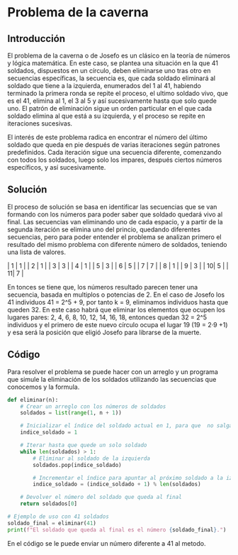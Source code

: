 # Problema de la caverna

## Introducción
El problema de la caverna o de Josefo es un clásico en la teoría de números y lógica matemática. En este caso, se plantea una situación en la que 41 soldados, dispuestos en un círculo, deben eliminarse uno tras otro en secuencias específicas, la secuencia es, que cada soldado eliminará al soldado que tiene a la izquierda, enumerados del 1 al 41, habiendo terminado la primera ronda se repite el proceso, el ultimo soldado vivo, que es el 41, elimina al 1, el 3 al 5 y así sucesivamente hasta que solo quede uno. El patrón de eliminación sigue un orden particular en el que cada soldado elimina al que está a su izquierda, y el proceso se repite en iteraciones sucesivas.

El interés de este problema radica en encontrar el número del último soldado que queda en pie después de varias iteraciones según patrones predefinidos. Cada iteración sigue una secuencia diferente, comenzando con todos los soldados, luego solo los impares, después ciertos números específicos, y así sucesivamente.

## Solución

El proceso de solución se basa en identificar las secuencias que se van formando con los números para poder saber que soldado quedará vivo al final.
Las secuencias van eliminando uno de cada espacio, y a partir de la segunda iteración se elimina uno del princio, quedando diferentes secuencias, pero para poder entender el problema se analizan primero el resultado del mismo problema con diferente número de soldados, teniendo una lista de valores.

| 1 | 1 |
| 2 | 1 |
| 3 | 3 |
| 4 | 1 |
| 5 | 3 |
| 6 | 5 |
| 7 | 7 |
| 8 | 1 |
| 9 | 3 |
| 10| 5 |
| 11| 7 |

En tonces se tiene que, los números resultado parecen tener una secuencia, basada en multiplos o potencias de 2.
En el caso de Josefo los 41 individuos 41 = 2^5 + 9,  por tanto k = 9, eliminamos individuos hasta que queden 32. En este caso habrá que eliminar los elementos que ocupen los lugares pares: 2, 4, 6, 8, 10, 12, 14, 16, 18,  entonces quedan 32 = 2^5  individuos y el primero de este nuevo círculo ocupa el lugar 19 (19 = 2·9 +1) y esa será la posición que eligió Josefo para librarse de la muerte. 

## Código

Para resolver el problema se puede hacer con un arreglo y un programa que simule la eliminación de los soldados utilizando las secuencias que conocemos y la formula.

```python
def eliminar(n):
    # Crear un arreglo con los números de soldados
    soldados = list(range(1, n + 1))

    # Inicializar el índice del soldado actual en 1, para que  no salga un número incorrecto
    indice_soldado = 1

    # Iterar hasta que quede un solo soldado
    while len(soldados) > 1:
        # Eliminar al soldado de la izquierda
        soldados.pop(indice_soldado)

        # Incrementar el índice para apuntar al próximo soldado a la izquierda
        indice_soldado = (indice_soldado + 1) % len(soldados)

    # Devolver el número del soldado que queda al final
    return soldados[0]

# Ejemplo de uso con 41 soldados
soldado_final = eliminar(41)
print(f"El soldado que queda al final es el número {soldado_final}.")

```
En el código se le puede enviar un número diferente a 41 al metodo.